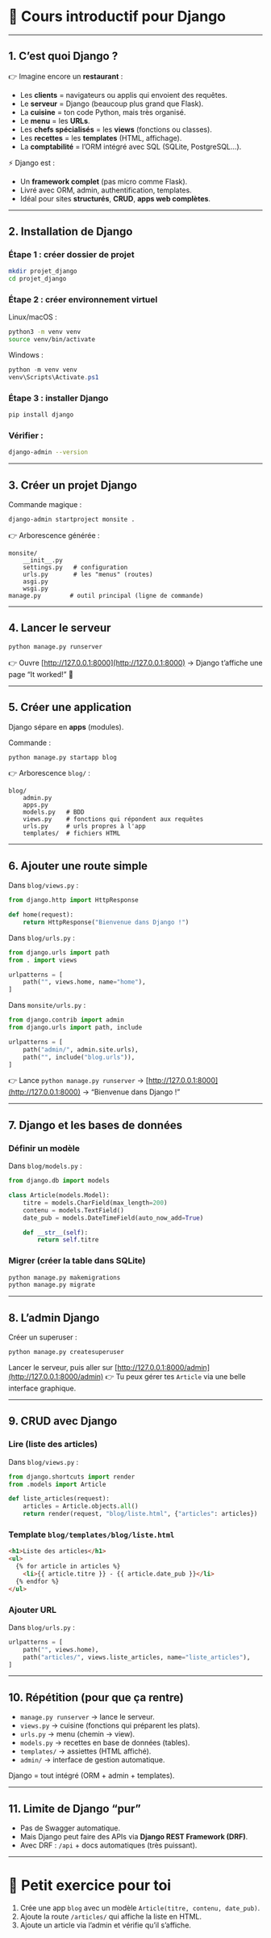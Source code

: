 # 📘 Cours introductif pour Django 

---

## 1. C’est quoi Django ?

👉 Imagine encore un **restaurant** :

* Les **clients** = navigateurs ou applis qui envoient des requêtes.
* Le **serveur** = Django (beaucoup plus grand que Flask).
* La **cuisine** = ton code Python, mais très organisé.
* Le **menu** = les **URLs**.
* Les **chefs spécialisés** = les **views** (fonctions ou classes).
* Les **recettes** = les **templates** (HTML, affichage).
* La **comptabilité** = l’ORM intégré avec SQL (SQLite, PostgreSQL…).

⚡ Django est :

* Un **framework complet** (pas micro comme Flask).
* Livré avec ORM, admin, authentification, templates.
* Idéal pour sites **structurés**, **CRUD**, **apps web complètes**.

---

## 2. Installation de Django

### Étape 1 : créer dossier de projet

```bash
mkdir projet_django
cd projet_django
```

### Étape 2 : créer environnement virtuel

Linux/macOS :

```bash
python3 -m venv venv
source venv/bin/activate
```

Windows :

```powershell
python -m venv venv
venv\Scripts\Activate.ps1
```

### Étape 3 : installer Django

```bash
pip install django
```

### Vérifier :

```bash
django-admin --version
```

---

## 3. Créer un projet Django

Commande magique :

```bash
django-admin startproject monsite .
```

👉 Arborescence générée :

```
monsite/
    __init__.py
    settings.py   # configuration
    urls.py       # les "menus" (routes)
    asgi.py
    wsgi.py
manage.py        # outil principal (ligne de commande)
```

---

## 4. Lancer le serveur

```bash
python manage.py runserver
```

👉 Ouvre [http://127.0.0.1:8000](http://127.0.0.1:8000) → Django t’affiche une page “It worked!” 🎉

---

## 5. Créer une application

Django sépare en **apps** (modules).

Commande :

```bash
python manage.py startapp blog
```

👉 Arborescence `blog/` :

```
blog/
    admin.py
    apps.py
    models.py   # BDD
    views.py    # fonctions qui répondent aux requêtes
    urls.py     # urls propres à l'app
    templates/  # fichiers HTML
```

---

## 6. Ajouter une route simple

Dans `blog/views.py` :

```python
from django.http import HttpResponse

def home(request):
    return HttpResponse("Bienvenue dans Django !")
```

Dans `blog/urls.py` :

```python
from django.urls import path
from . import views

urlpatterns = [
    path("", views.home, name="home"),
]
```

Dans `monsite/urls.py` :

```python
from django.contrib import admin
from django.urls import path, include

urlpatterns = [
    path("admin/", admin.site.urls),
    path("", include("blog.urls")),
]
```

👉 Lance `python manage.py runserver` → [http://127.0.0.1:8000](http://127.0.0.1:8000) → “Bienvenue dans Django !”

---

## 7. Django et les bases de données

### Définir un modèle

Dans `blog/models.py` :

```python
from django.db import models

class Article(models.Model):
    titre = models.CharField(max_length=200)
    contenu = models.TextField()
    date_pub = models.DateTimeField(auto_now_add=True)

    def __str__(self):
        return self.titre
```

### Migrer (créer la table dans SQLite)

```bash
python manage.py makemigrations
python manage.py migrate
```

---

## 8. L’admin Django

Créer un superuser :

```bash
python manage.py createsuperuser
```

Lancer le serveur, puis aller sur [http://127.0.0.1:8000/admin](http://127.0.0.1:8000/admin)
👉 Tu peux gérer tes `Article` via une belle interface graphique.

---

## 9. CRUD avec Django

### Lire (liste des articles)

Dans `blog/views.py` :

```python
from django.shortcuts import render
from .models import Article

def liste_articles(request):
    articles = Article.objects.all()
    return render(request, "blog/liste.html", {"articles": articles})
```

### Template `blog/templates/blog/liste.html`

```html
<h1>Liste des articles</h1>
<ul>
  {% for article in articles %}
    <li>{{ article.titre }} - {{ article.date_pub }}</li>
  {% endfor %}
</ul>
```

### Ajouter URL

Dans `blog/urls.py` :

```python
urlpatterns = [
    path("", views.home),
    path("articles/", views.liste_articles, name="liste_articles"),
]
```

---

## 10. Répétition (pour que ça rentre)

* `manage.py runserver` → lance le serveur.
* `views.py` → cuisine (fonctions qui préparent les plats).
* `urls.py` → menu (chemin → view).
* `models.py` → recettes en base de données (tables).
* `templates/` → assiettes (HTML affiché).
* `admin/` → interface de gestion automatique.

Django = tout intégré (ORM + admin + templates).

---

## 11. Limite de Django “pur”

* Pas de Swagger automatique.
* Mais Django peut faire des APIs via **Django REST Framework (DRF)**.
* Avec DRF : `/api` + docs automatiques (très puissant).

---

# 🎯 Petit exercice pour toi

1. Crée une app `blog` avec un modèle `Article(titre, contenu, date_pub)`.
2. Ajoute la route `/articles/` qui affiche la liste en HTML.
3. Ajoute un article via l’admin et vérifie qu’il s’affiche.

